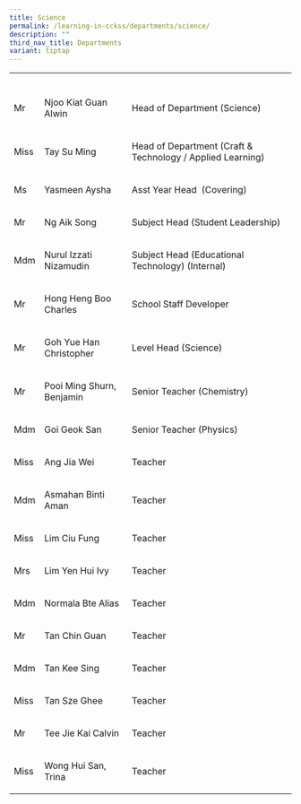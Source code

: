 ```yaml
---
title: Science
permalink: /learning-in-cckss/departments/science/
description: ""
third_nav_title: Departments
variant: tiptap
---
```

<table><tbody><tr><th rowspan="1" colspan="1"><p></p></th><th rowspan="1" colspan="1"><p></p></th><th rowspan="1" colspan="1"><p></p></th></tr><tr><td rowspan="1" colspan="1"><p>Mr</p></td><td rowspan="1" colspan="1"><p>Njoo Kiat Guan Alwin</p></td><td rowspan="1" colspan="1"><p>Head of Department (Science)</p></td></tr><tr><td rowspan="1" colspan="1"><p>Miss</p></td><td rowspan="1" colspan="1"><p>Tay Su Ming</p></td><td rowspan="1" colspan="1"><p>Head of Department (Craft &amp; Technology / Applied Learning)</p></td></tr><tr><td rowspan="1" colspan="1"><p>Ms</p></td><td rowspan="1" colspan="1"><p>Yasmeen Aysha</p></td><td rowspan="1" colspan="1"><p>Asst Year Head&nbsp;&nbsp;(Covering)</p></td></tr><tr><td rowspan="1" colspan="1"><p>Mr</p></td><td rowspan="1" colspan="1"><p>Ng Aik Song</p></td><td rowspan="1" colspan="1"><p>Subject Head (Student Leadership)</p></td></tr><tr><td rowspan="1" colspan="1"><p>Mdm</p></td><td rowspan="1" colspan="1"><p>Nurul Izzati Nizamudin</p></td><td rowspan="1" colspan="1"><p>Subject Head (Educational Technology) (Internal)</p></td></tr><tr><td rowspan="1" colspan="1"><p>Mr</p></td><td rowspan="1" colspan="1"><p>Hong Heng Boo Charles</p></td><td rowspan="1" colspan="1"><p>School Staff Developer</p></td></tr><tr><td rowspan="1" colspan="1"><p>Mr</p></td><td rowspan="1" colspan="1"><p>Goh Yue Han Christopher</p></td><td rowspan="1" colspan="1"><p>Level Head (Science)</p></td></tr><tr><td rowspan="1" colspan="1"><p>Mr</p></td><td rowspan="1" colspan="1"><p>Pooi Ming Shurn, Benjamin</p></td><td rowspan="1" colspan="1"><p>Senior Teacher (Chemistry)</p></td></tr><tr><td rowspan="1" colspan="1"><p>Mdm</p></td><td rowspan="1" colspan="1"><p>Goi Geok San</p></td><td rowspan="1" colspan="1"><p>Senior Teacher (Physics)</p></td></tr><tr><td rowspan="1" colspan="1"><p>Miss</p></td><td rowspan="1" colspan="1"><p>Ang Jia Wei</p></td><td rowspan="1" colspan="1"><p>Teacher</p></td></tr><tr><td rowspan="1" colspan="1"><p>Mdm</p></td><td rowspan="1" colspan="1"><p>Asmahan Binti Aman</p></td><td rowspan="1" colspan="1"><p>Teacher</p></td></tr><tr><td rowspan="1" colspan="1"><p>Miss</p></td><td rowspan="1" colspan="1"><p>Lim Ciu Fung</p></td><td rowspan="1" colspan="1"><p>Teacher</p></td></tr><tr><td rowspan="1" colspan="1"><p>Mrs</p></td><td rowspan="1" colspan="1"><p>Lim Yen Hui Ivy</p></td><td rowspan="1" colspan="1"><p>Teacher</p></td></tr><tr><td rowspan="1" colspan="1"><p>Mdm</p></td><td rowspan="1" colspan="1"><p>Normala Bte Alias</p></td><td rowspan="1" colspan="1"><p>Teacher</p></td></tr><tr><td rowspan="1" colspan="1"><p>Mr</p></td><td rowspan="1" colspan="1"><p>Tan Chin Guan</p></td><td rowspan="1" colspan="1"><p>Teacher</p></td></tr><tr><td rowspan="1" colspan="1"><p>Mdm</p></td><td rowspan="1" colspan="1"><p>Tan Kee Sing</p></td><td rowspan="1" colspan="1"><p>Teacher</p></td></tr><tr><td rowspan="1" colspan="1"><p>Miss</p></td><td rowspan="1" colspan="1"><p>Tan Sze Ghee</p></td><td rowspan="1" colspan="1"><p>Teacher</p></td></tr><tr><td rowspan="1" colspan="1"><p>Mr</p></td><td rowspan="1" colspan="1"><p>Tee Jie Kai Calvin</p></td><td rowspan="1" colspan="1"><p>Teacher</p></td></tr><tr><td rowspan="1" colspan="1"><p>Miss</p></td><td rowspan="1" colspan="1"><p>Wong Hui San, Trina</p></td><td rowspan="1" colspan="1"><p>Teacher</p></td></tr></tbody></table><p></p>